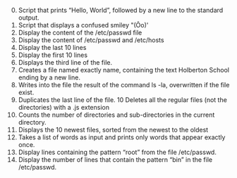 0. Script that prints “Hello, World”, followed by a new line to the standard output.
1. Script that displays a confused smiley "(Ôo)'
2. Display the content of the /etc/passwd file
3. Display the content of /etc/passwd and /etc/hosts
4. Display the last 10 lines
5. Display the first 10 lines
6. Displays the third line of the file.
7. Creates a file named exactly name, containing the text Holberton School ending by a new line.
8. Writes into the file the result of the command ls -la, overwritten if the file exist.
9. Duplicates the last line of the file.
10 Deletes all the regular files (not the directories) with a .js extension 
11. Counts the number of directories and sub-directories in the current directory.
12. Displays the 10 newest files, sorted from the newest to the oldest
13. Takes a list of words as input and prints only words that appear exactly once.
14. Display lines containing the pattern “root” from the file /etc/passwd.
15. Display the number of lines that contain the pattern “bin” in the file /etc/passwd.